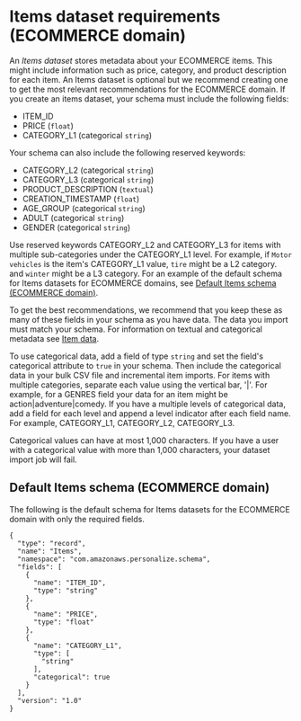 # Items dataset requirements \(ECOMMERCE domain\)<a name="ECOMMERCE-items-dataset"></a>

 An *Items dataset* stores metadata about your ECOMMERCE items\. This might include information such as price, category, and product description for each item\. An Items dataset is optional but we recommend creating one to get the most relevant recommendations for the ECOMMERCE domain\. If you create an items dataset, your schema must include the following fields:
+ ITEM\_ID
+ PRICE \(`float`\)
+ CATEGORY\_L1 \(categorical `string`\)

 Your schema can also include the following reserved keywords:
+ CATEGORY\_L2 \(categorical `string`\)
+ CATEGORY\_L3 \(categorical `string`\)
+ PRODUCT\_DESCRIPTION \(`textual`\)
+ CREATION\_TIMESTAMP \(`float`\)
+ AGE\_GROUP \(categorical `string`\)
+ ADULT \(categorical `string`\)
+ GENDER \(categorical `string`\)

Use reserved keywords CATEGORY\_L2 and CATEGORY\_L3 for items with multiple sub\-categories under the CATEGORY\_L1 level\. For example, if `Motor vehicles` is the item's CATEGORY\_L1 value, `tire` might be a L2 category\. and `winter` might be a L3 category\. For an example of the default schema for Items datasets for ECOMMERCE domains, see [Default Items schema \(ECOMMERCE domain\)](#ECOMMERCE-items-dataset-schema)\.

 To get the best recommendations, we recommend that you keep these as many of these fields in your schema as you have data\. The data you import must match your schema\. For information on textual and categorical metadata see [Item data](items-datasets.md)\. 

 To use categorical data, add a field of type `string` and set the field's categorical attribute to `true` in your schema\. Then include the categorical data in your bulk CSV file and incremental item imports\. For items with multiple categories, separate each value using the vertical bar, '\|'\. For example, for a GENRES field your data for an item might be action\|adventure\|comedy\. If you have a multiple levels of categorical data, add a field for each level and append a level indicator after each field name\. For example, CATEGORY\_L1, CATEGORY\_L2, CATEGORY\_L3\. 

Categorical values can have at most 1,000 characters\. If you have a user with a categorical value with more than 1,000 characters, your dataset import job will fail\. 

## Default Items schema \(ECOMMERCE domain\)<a name="ECOMMERCE-items-dataset-schema"></a>

 The following is the default schema for Items datasets for the ECOMMERCE domain with only the required fields\. 

```
{
  "type": "record",
  "name": "Items",
  "namespace": "com.amazonaws.personalize.schema",
  "fields": [
    {
      "name": "ITEM_ID",
      "type": "string"
    },
    {
      "name": "PRICE",
      "type": "float"
    },
    {
      "name": "CATEGORY_L1",
      "type": [
        "string"
      ],
      "categorical": true
    }
  ],
  "version": "1.0"
}
```